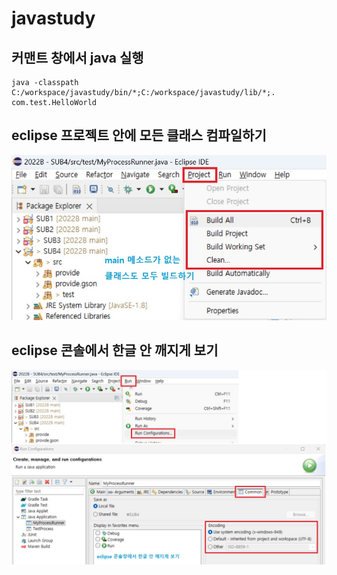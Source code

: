 # javastudy

## 커맨트 창에서 java 실행

```shell
java -classpath C:/workspace/javastudy/bin/*;C:/workspace/javastudy/lib/*;. com.test.HelloWorld
```

## eclipse 프로젝트 안에 모든 클래스 컴파일하기
![eclipse build](./eclipse_build.jpg)

## eclipse 콘솔에서 한글 안 깨지게 보기
![eclipse console](./eclipse_console.jpg)
